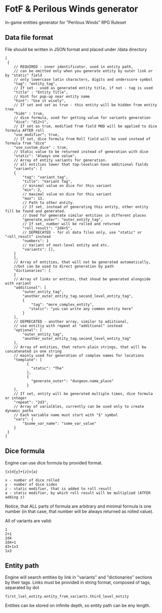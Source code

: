 # FotF & Perilous Winds generator
In-game entities generator for "Perilous Winds" RPG Ruleset

## Data file format
File should be written in JSON format and placed under /data directory

    [
     {
        // REQUIRED - inner identificator, used in entity path,
        // can be omitted only when you generate entity by outer link or by "static" field
        // only lowercase latin characters, digits and underscore symbol
        "tag": "entity_tag",
        // If set - used as generated entity title, if not - tag is used
        "title" : "Entity Title",
        // Hint for pop-up near entity name
        "hint": "Use it wisely",
        // If set and set as true - this entity will be hidden from entity tree
        "hide" : true,
        // dice formula, used for getting value for variants generation
        "dice": "d12+1",
        // If set as true, modified from field MOD will be applied to dice formula AFTER roll
        "use_modifier"; true,
        // If set, dice formula from Roll field will be used instead of formula from "dice"
        "use_custom_dice" : true,
        // Static value to be returned instead of generation with dice
        "static": "Always one value",
        // Array of entity variants for generation. 
        // all entities lower that top-levelcan have additional fields
        "variants": [
        {
            "tag": "variant_tag",
            "title": "Variant Tag",
            // minimal value on dice for this variant
            "min": 2,
            // maximal value on dice for this variant
            "max": 13,
            // Path to other entity. 
            // If set, instead of generating this entity, other entity fill be found and generated.
            // Used for gemerate similar entities in different places
            "generate_outer": "outer_entity_tag",
            // If set, number will be rolled and returned
            "roll_result": "2d4+5",
            // DEPRECATED - for ol data files only, use "static" or "roll_result" instead
            "numbers": 1
            // Variant of next-level entity and etc.
            "variants": [],
        }
        ],
        // Array of entities, that will not be generated automatically, 
        //but can be used to direct generation by path
        "dictionaries": [
        ]
        // Array of links or entties, that shoud be generated alongside with variant
        "additional": [
            "outer_entity_tag",
            "another_outer_entity_tag.second_level_entity_tag",
            {
                "tag": "more_complex_entity",
               "static": "you can write any common entity here"
            }
        ],
        // DEPRECATED - another array, similar to adiitional, 
        // use entitiy with repeat at "additional" instead
        "optional": [
            "outer_entity_tag",
            "another_outer_entity_tag.second_level_entity_tag"
        ],
        // Array of entities, that return plain strings, that will bw concatenated in one string
        // mainly used for generation of complex names for locations
        "template": [
              {
                "static": "The"
              },
              {
                "generate_outer": "dungeon.name_place"
              }
        ],
        // If set, entity will be generated multiple times, dice formula or integer
        "repeat": "2d3",
        // Array of varialbles, currently can be used only to create dynamic paths
        // Each variable name must start with "$" symbol
        "vars": {
            "$some_var_name": "some_var_value"
        }
     }
    ]

## Dice formula

Engine can use dice formula by provided format. 

    {x}d{y}+{z}x{a}
    
    x - number of dice rolled
    y - number of dice sides
    z - static modifier, that is added to roll result
    a - static modifier, by which roll result will be multiplied (ATFER adding z)
    
Notice, that ALL parts of formula are arbitrary and minimal formula 
is one number (in that case, that number will be always returned as rolled value).    
    
All of variants are valid:

    1
    2+1
    2d4
    2d4+1
    d3+1x3
    1x3
    
## Entity path

Engine will search entities by link in "variants" and "dictionaries" sections by their tags. 
Links must be provided in string format, composed of tags, separated by dot

    first_lvel_entity.entity_from_variants.third_level_entity
    
Entities can be stored on infinite depth, so entity path can be eny length.